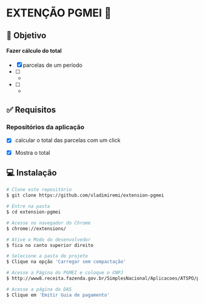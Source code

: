 #  EXTENÇÃO PGMEI 📅

## :dart: Objetivo
#### Fazer cálculo do total
- [x] parcelas de um período
- [ ] *
- [ ] *


## :white_check_mark: Requisitos

### Repositórios da aplicação
- [x] calcular o total das parcelas com um click
- [x] Mostra o total


## :computer: Instalação ##
```bash
# Clone este repositório
$ git clone https://github.com/vladimiremi/extension-pgmei

# Entre na pasta
$ cd extension-pgmei

# Acesse no navegador do Chrome 
$ chrome://extensions/

# Ative o Modo do desenvolvedor
$ fica no canto superior direito

# Selecione a pasta do projeto
$ Clique na opção 'Carregar sem compactação'

# Acesse a Página do PGMEI e coloque o CNPJ
$ http://www8.receita.fazenda.gov.br/SimplesNacional/Aplicacoes/ATSPO/pgmei.app/Identificacao

# Acesse a página do DAS
$ Clique em 'Emitir Guia de pagamento'
```
